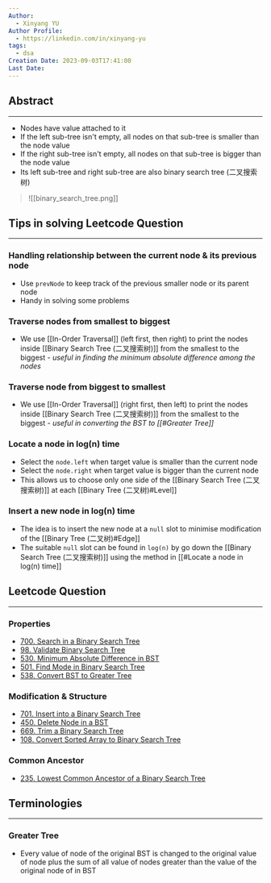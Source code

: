 ```yaml
---
Author:
  - Xinyang YU
Author Profile:
  - https://linkedin.com/in/xinyang-yu
tags:
  - dsa
Creation Date: 2023-09-03T17:41:00
Last Date:
---
```

## Abstract
---
- Nodes have value attached to it
- If the left sub-tree isn't empty, all nodes on that sub-tree is smaller than the node value
- If the right sub-tree isn't empty, all nodes on that sub-tree is bigger than the node value
- Its left sub-tree and right sub-tree are also binary search tree (二叉搜索树)
>![[binary_search_tree.png]]


## Tips in solving Leetcode Question
---
### Handling relationship between the current node & its previous node
- Use ``prevNode`` to keep track of the previous smaller node or its parent node
- Handy in solving some problems
### Traverse nodes from smallest to biggest
 - We use [[In-Order Traversal]] (left first, then right) to print the nodes inside [[Binary Search Tree (二叉搜索树)]] from the smallest to the biggest - *useful in finding the minimum absolute difference among the nodes*
### Traverse node from biggest to smallest
- We use [[In-Order Traversal]] (right first, then left) to print the nodes inside [[Binary Search Tree (二叉搜索树)]] from the smallest to the biggest - *useful in converting the BST to [[#Greater Tree]]*
### Locate a node in log(n) time
- Select the ``node.left`` when target value is smaller than the current node
- Select the ``node.right`` when target value is bigger than the current node
- This allows us to choose only one side of the [[Binary Search Tree (二叉搜索树)]] at each [[Binary Tree (二叉树)#Level]]
### Insert a new node in log(n) time
- The idea is to insert the new node at a ``null`` slot to minimise modification of the [[Binary Tree (二叉树)#Edge]]
- The suitable ``null`` slot can be found in ``log(n)`` by go down the [[Binary Search Tree (二叉搜索树)]] using the method in [[#Locate a node in log(n) time]]



## Leetcode Question
---
### Properties
- [700. Search in a Binary Search Tree](https://leetcode.cn/problems/search-in-a-binary-search-tree/)
- [98. Validate Binary Search Tree](https://leetcode.cn/problems/validate-binary-search-tree/)
- [530. Minimum Absolute Difference in BST](https://leetcode.cn/problems/minimum-absolute-difference-in-bst/)
- [501. Find Mode in Binary Search Tree](https://leetcode.cn/problems/find-mode-in-binary-search-tree/)
- [538. Convert BST to Greater Tree](https://leetcode.cn/problems/convert-bst-to-greater-tree/)
### Modification & Structure
- [701. Insert into a Binary Search Tree](https://leetcode.cn/problems/insert-into-a-binary-search-tree/)
- [450. Delete Node in a BST](https://leetcode.cn/problems/delete-node-in-a-bst/)
- [669. Trim a Binary Search Tree](https://leetcode.cn/problems/trim-a-binary-search-tree/)
- [108. Convert Sorted Array to Binary Search Tree](https://leetcode.cn/problems/convert-sorted-array-to-binary-search-tree/)
### Common Ancestor
- [235. Lowest Common Ancestor of a Binary Search Tree](https://leetcode.cn/problems/lowest-common-ancestor-of-a-binary-search-tree/)


## Terminologies 
---
### Greater Tree
- Every value of node of the original BST is changed to the original value of node plus the sum of all value of nodes greater than the value of the original node of  in BST